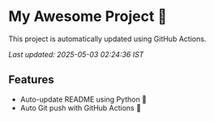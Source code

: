 # My Awesome Project 🚀

This project is automatically updated using GitHub Actions.

_Last updated: 2025-05-03 02:24:36 IST_

## Features
- Auto-update README using Python 🐍
- Auto Git push with GitHub Actions 🤖
